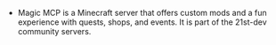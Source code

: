- Magic MCP is a Minecraft server that offers custom mods and a fun experience with quests, shops, and events. It is part of the 21st-dev community servers.
